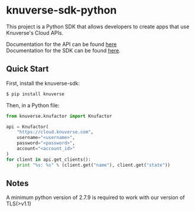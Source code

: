 # knuverse-sdk-python

This project is a Python SDK that allows developers to create apps that use Knuverse's Cloud APIs.

Documentation for the API can be found [here](https://cloud.knuverse.com/docs/) <br />
Documentation for the SDK can be found [here](https://knuverse.github.io/knuverse-sdk-python/knuverse.knufactor.Knufactor.html).

Quick Start
-----------
First, install the knuverse-sdk:

```sh
$ pip install knuverse
```
Then, in a Python file:

```python
from knuverse.knufactor import Knufactor

api = Knufactor(
    "https://cloud.knuverse.com",
    username="<username>",
    password="<password>",
    account="<account_id>"
)
for client in api.get_clients():
    print "%s: %s" % (client.get("name"), client.get("state"))
```

Notes
-----
A minimum python version of 2.7.9 is required to work with our version of TLS(>v1.1)